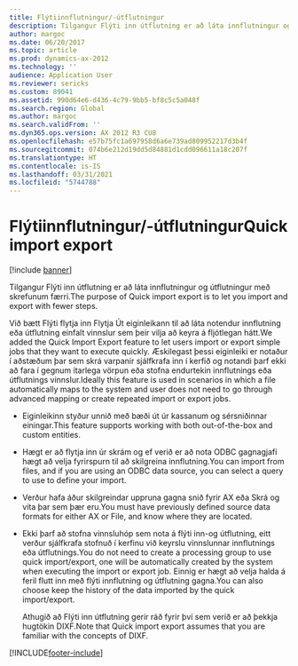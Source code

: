 ```yaml
---
title: Flýtiinnflutningur/-útflutningur
description: Tilgangur Flýti inn útflutning er að láta innflutningur og útflutningur með skrefunum færri.
author: margoc
ms.date: 06/20/2017
ms.topic: article
ms.prod: dynamics-ax-2012
ms.technology: ''
audience: Application User
ms.reviewer: sericks
ms.custom: 89041
ms.assetid: 990d64e6-d436-4c79-9bb5-bf8c5c5a048f
ms.search.region: Global
ms.author: margoc
ms.search.validFrom: ''
ms.dyn365.ops.version: AX 2012 R3 CU8
ms.openlocfilehash: e57b75fc1a697958d6a6e739ad809952217d3b4f
ms.sourcegitcommit: 074b6e212d19dd5d84881d1cdd096611a18c207f
ms.translationtype: HT
ms.contentlocale: is-IS
ms.lasthandoff: 03/31/2021
ms.locfileid: "5744788"
---
```

# <a name="quick-import-export"></a><span data-ttu-id="0b4c4-103">Flýtiinnflutningur/-útflutningur</span><span class="sxs-lookup"><span data-stu-id="0b4c4-103">Quick import export</span></span>

[!include [banner](../../includes/banner.md)]

<span data-ttu-id="0b4c4-104">Tilgangur Flýti inn útflutning er að láta innflutningur og útflutningur með skrefunum færri.</span><span class="sxs-lookup"><span data-stu-id="0b4c4-104">The purpose of Quick import export is to let you import and export with fewer steps.</span></span>

<span data-ttu-id="0b4c4-105">Við bætt Flýti flytja inn Flytja Út eiginleikann til að láta notendur innflutning eða útflutning einfalt vinnslur sem þeir vilja að keyra á fljótlegan hátt.</span><span class="sxs-lookup"><span data-stu-id="0b4c4-105">We added the Quick Import Export feature to let users import or export simple jobs that they want to execute quickly.</span></span> <span data-ttu-id="0b4c4-106">Æskilegast þessi eiginleiki er notaður í aðstæðum þar sem skrá varpanir sjálfkrafa inn í kerfið og notandi þarf ekki að fara í gegnum ítarlega vörpun eða stofna endurtekin innflutnings eða útflutnings vinnslur.</span><span class="sxs-lookup"><span data-stu-id="0b4c4-106">Ideally this feature is used in scenarios in which a file automatically maps to the system and user does not need to go through advanced mapping or create repeated import or export jobs.</span></span>

- <span data-ttu-id="0b4c4-107">Eiginleikinn styður unnið með bæði út úr kassanum og sérsniðinnar einingar.</span><span class="sxs-lookup"><span data-stu-id="0b4c4-107">This feature supports working with both out-of-the-box and custom entities.</span></span>
- <span data-ttu-id="0b4c4-108">Hægt er að flytja inn úr skrám og ef verið er að nota ODBC gagnagjafi hægt að velja fyrirspurn til að skilgreina innflutning.</span><span class="sxs-lookup"><span data-stu-id="0b4c4-108">You can import from files, and if you are using an ODBC data source, you can select a query to use to define your import.</span></span>
- <span data-ttu-id="0b4c4-109">Verður hafa áður skilgreindar uppruna gagna snið fyrir AX eða Skrá og vita þar sem þær eru.</span><span class="sxs-lookup"><span data-stu-id="0b4c4-109">You must have previously defined source data formats for either AX or File, and know where they are located.</span></span>
- <span data-ttu-id="0b4c4-110">Ekki þarf að stofna vinnsluhóp sem nota á flýti inn-og útflutning, eitt verður sjálfkrafa stofnuð í kerfinu við keyrslu vinnslunnar innflutnings eða útflutnings.</span><span class="sxs-lookup"><span data-stu-id="0b4c4-110">You do not need to create a processing group to use quick import/export, one will be automatically created by the system when executing the import or export job.</span></span> <span data-ttu-id="0b4c4-111">Einnig er hægt að velja halda á feril flutt inn með flýti innflutning og útflutning gagna.</span><span class="sxs-lookup"><span data-stu-id="0b4c4-111">You can also choose keep the history of the data imported by the quick import/export.</span></span>

  <span data-ttu-id="0b4c4-112">Athugið að Flýti inn útflutning gerir ráð fyrir því sem verið er að þekkja hugtökin DIXF.</span><span class="sxs-lookup"><span data-stu-id="0b4c4-112">Note that Quick import export assumes that you are familiar with the concepts of DIXF.</span></span>





[!INCLUDE[footer-include](../../../../includes/footer-banner.md)]